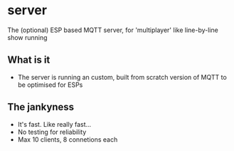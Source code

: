 # server
The (optional) ESP based MQTT server, for 'multiplayer' like line-by-line show running

## What is it
- The server is running an custom, built from scratch version of MQTT to be optimised for ESPs

## The jankyness
- It's fast. Like really fast...
- No testing for reliability
- Max 10 clients, 8 connetions each

